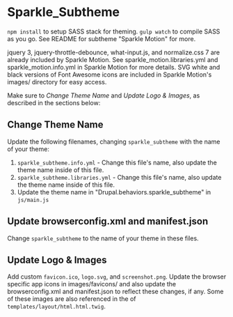 # Sparkle_Subtheme #

`npm install` to setup SASS stack for theming. `gulp watch` 
to compile SASS as you go. See README for subtheme "Sparkle Motion" 
for more.

jquery 3, jquery-throttle-debounce, what-input.js, and 
normalize.css 7 are already included by Sparkle Motion. See 
sparkle_motion.libraries.yml and sparkle_motion.info.yml in 
Sparkle Motion for more details. SVG white and black versions 
of Font Awesome icons are included in Sparkle Motion's images/ 
directory for easy access.

Make sure to *Change Theme Name* and *Update Logo & Images*, as 
described in the sections below:

## Change Theme Name ##

Update the following filenames, changing `sparkle_subtheme` with the 
name of your theme:

1. `sparkle_subtheme.info.yml` - Change this file's name, also update 
the theme name inside of this file.
1. `sparkle_subtheme.libraries.yml` - Change this file's name, also update 
the theme name inside of this file.
1. Update the theme name in "Drupal.behaviors.sparkle_subtheme" in `js/main.js`


## Update browserconfig.xml and manifest.json ##

Change `sparkle_subtheme` to the name of your theme in these files.


## Update Logo & Images ##

Add custom `favicon.ico`, `logo.svg`, and `screenshot.png`. Update the 
browser specific app icons in images/favicons/ and also update the 
browserconfig.xml and manifest.json to reflect these changes, if any. Some
of these images are also referenced in the <head> of 
`templates/layout/html.html.twig`.
